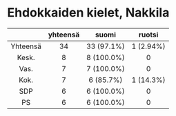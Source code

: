 # Ehdokkaiden kielet, Nakkila

| |yhteensä|suomi|ruotsi|
|:---:|:---:|:---:|:---:|
|Yhteensä|34|33 (97.1%)|1 (2.94%)|
|Kesk.|8|8 (100.0%)|0|
|Vas.|7|7 (100.0%)|0|
|Kok.|7|6 (85.7%)|1 (14.3%)|
|SDP|6|6 (100.0%)|0|
|PS|6|6 (100.0%)|0|

